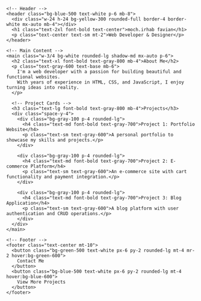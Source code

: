 <!DOCTYPE html>
<html lang="en">
  <head>
    <meta charset="UTF-8" />
    <meta name="viewport" content="width=device-width, initial-scale=1.0" />
    <link href="css/output.css" rel="stylesheet" />
    <title>Latihan Halaman Profil</title>
  </head>
  <body class="bg-gray-100">

    <!-- Header -->
    <header class="bg-blue-500 text-white p-6 mb-8">
      <div class="w-24 h-24 bg-yellow-300 rounded-full border-4 border-white mx-auto mb-4"></div>
      <h1 class="text-2xl font-bold text-center">moch.irhab favian</h1>
      <p class="text-center text-sm mt-2">Web Developer & Designer</p>
    </header>

    <!-- Main Content -->
    <main class="w-3/4 bg-white rounded-lg shadow-md mx-auto p-6">
      <h2 class="text-xl font-bold text-gray-800 mb-4">About Me</h2>
      <p class="text-gray-600 text-base mb-6">
        I'm a web developer with a passion for building beautiful and functional websites.
        With years of experience in HTML, CSS, and JavaScript, I enjoy turning ideas into reality.
      </p>

      <!-- Project Cards -->
      <h3 class="text-lg font-bold text-gray-800 mb-4">Projects</h3>
      <div class="space-y-4">
        <div class="bg-gray-100 p-4 rounded-lg">
          <h4 class="text-md font-bold text-gray-700">Project 1: Portfolio Website</h4>
          <p class="text-sm text-gray-600">A personal portfolio to showcase my skills and projects.</p>
        </div>

        <div class="bg-gray-100 p-4 rounded-lg">
          <h4 class="text-md font-bold text-gray-700">Project 2: E-commerce Platform</h4>
          <p class="text-sm text-gray-600">An e-commerce site with cart functionality and payment integration.</p>
        </div>

        <div class="bg-gray-100 p-4 rounded-lg">
          <h4 class="text-md font-bold text-gray-700">Project 3: Blog Application</h4>
          <p class="text-sm text-gray-600">A blog platform with user authentication and CRUD operations.</p>
        </div>
      </div>
    </main>

    <!-- Footer -->
    <footer class="text-center mt-10">
      <button class="bg-green-500 text-white px-6 py-2 rounded-lg mt-4 mr-2 hover:bg-green-600">
        Contact Me
      </button>
      <button class="bg-blue-500 text-white px-6 py-2 rounded-lg mt-4 hover:bg-blue-600">
        View More Projects
      </button>
    </footer>

  </body>
</html>
